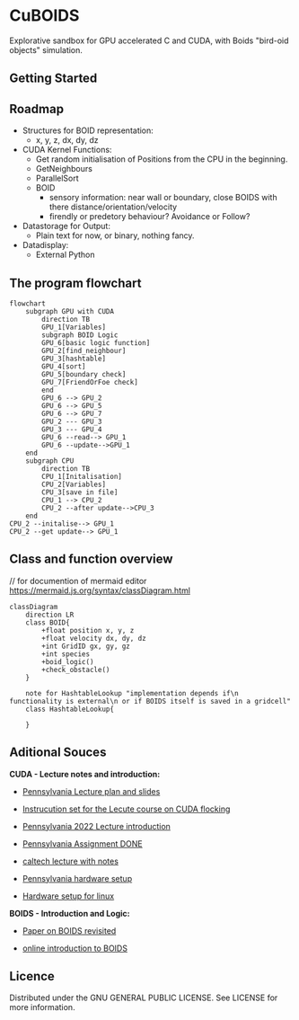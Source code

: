 # CuBOIDS

Explorative sandbox for GPU accelerated C and CUDA, with Boids "bird-oid objects" simulation.

## Getting Started

## Roadmap
- Structures for BOID representation:
   - x, y, z, dx, dy, dz
- CUDA Kernel Functions:
   - Get random initialisation of Positions from the CPU in the beginning.
   - GetNeighbours
   - ParallelSort
   - BOID
      - sensory information: near wall or boundary, close BOIDS with there distance/orientation/velocity
      - firendly or predetory behaviour? Avoidance or Follow?
- Datastorage for Output:
   - Plain text for now, or binary, nothing fancy.
- Datadisplay:
   - External Python
 
## The program flowchart

```mermaid
flowchart
    subgraph GPU with CUDA
        direction TB
        GPU_1[Variables]
        subgraph BOID Logic
        GPU_6[basic logic function]
        GPU_2[find_neighbour]
        GPU_3[hashtable]
        GPU_4[sort]
        GPU_5[boundary check]
        GPU_7[FriendOrFoe check]
        end
        GPU_6 --> GPU_2
        GPU_6 --> GPU_5
        GPU_6 --> GPU_7
        GPU_2 --- GPU_3
        GPU_3 --- GPU_4
        GPU_6 --read--> GPU_1
        GPU_6 --update-->GPU_1
    end
    subgraph CPU
        direction TB
        CPU_1[Initalisation]
        CPU_2[Variables]
        CPU_3[save in file]
        CPU_1 --> CPU_2
        CPU_2 --after update-->CPU_3
    end
CPU_2 --initalise--> GPU_1
CPU_2 --get update--> GPU_1
```

## Class and function overview
// for documention of mermaid editor https://mermaid.js.org/syntax/classDiagram.html
```mermaid
classDiagram
    direction LR
    class BOID{
        +float position x, y, z
        +float velocity dx, dy, dz
        +int GridID gx, gy, gz
        +int species
        +boid_logic()
        +check_obstacle()
    }

    note for HashtableLookup "implementation depends if\n functionality is external\n or if BOIDS itself is saved in a gridcell"
    class HashtableLookup{
        
    }
```

## Aditional Souces

__CUDA - Lecture notes and introduction:__

- [Pennsylvania Lecture plan and slides](https://cis565-fall-2021.github.io/syllabus/)

- [Instrucution set for the Lecute course on CUDA flocking](https://github.com/CIS565-Fall-2023/Project1-CUDA-Flocking/blob/main/INSTRUCTION.md)

- [Pennsylvania 2022 Lecture introduction](https://github.com/CIS565-Fall-2022/Project1-CUDA-Flocking/blob/main/INSTRUCTION.md)

- [Pennsylvania Assignment DONE](https://github.com/AmanSachan1/CUDA-Boid-Flocking/tree/master)

- [caltech lecture with notes](http://courses.cms.caltech.edu/cs179/)

- [Pennsylvania hardware setup](https://cis565-fall-2022.github.io/setup/)

- [Hardware setup for linux](https://cis565-fall-2022.github.io/setup-linux/)

__BOIDS - Introduction and Logic:__

- [Paper on BOIDS revisited](https://www.tandfonline.com/doi/full/10.1080/13873950600883485)

- [online introduction to BOIDS](https://betterprogramming.pub/mastering-flock-simulation-with-boids-c-opengl-and-imgui-5a3ddd9cb958)


## Licence

Distributed under the GNU GENERAL PUBLIC LICENSE. See LICENSE for more information.
